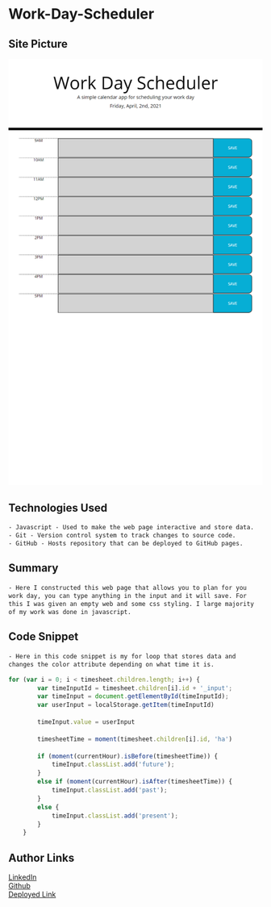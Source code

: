 # Work-Day-Scheduler

## Site Picture
![Image](./assets/plannerpicture.png)

## Technologies Used
    - Javascript - Used to make the web page interactive and store data.
    - Git - Version control system to track changes to source code.
    - GitHub - Hosts repository that can be deployed to GitHub pages.

## Summary
    - Here I constructed this web page that allows you to plan for you work day, you can type anything in the input and it will save. For this I was given an empty web and some css styling. I large majority of my work was done in javascript.



## Code Snippet
    - Here in this code snippet is my for loop that stores data and changes the color attribute depending on what time it is.
```javascript
for (var i = 0; i < timesheet.children.length; i++) {
        var timeInputId = timesheet.children[i].id + '_input';
        var timeInput = document.getElementById(timeInputId);
        var userInput = localStorage.getItem(timeInputId)

        timeInput.value = userInput

        timesheetTime = moment(timesheet.children[i].id, 'ha')

        if (moment(currentHour).isBefore(timesheetTime)) {
            timeInput.classList.add('future');
        }
        else if (moment(currentHour).isAfter(timesheetTime)) {
            timeInput.classList.add('past');
        }
        else {
            timeInput.classList.add('present');
        }
    }
```

## Author Links
[LinkedIn](https://www.linkedin.com/in/liamsctewart/)<br>
[Github](https://github.com/LiamStewart8)<br>
[Deployed Link](https://liamstewart8.github.io/Work-Day-Scheduler/)